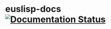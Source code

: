 # euslisp-docs [![Documentation Status](https://readthedocs.org/projects/euslisp-docs/badge/?version=latest)](https://readthedocs.org/projects/euslisp-docs/?badge=latest)
